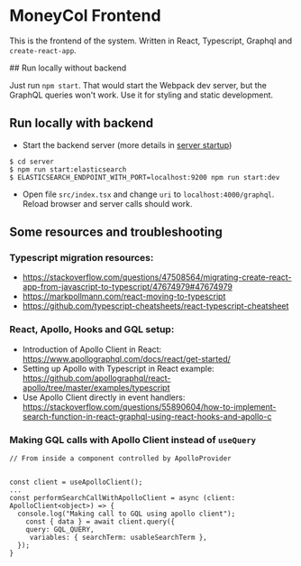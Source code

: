 # MoneyCol Frontend

This is the frontend of the system. Written in React, Typescript, Graphql and `create-react-app`.

## Run locally without backend

Just run `npm start`. That would start the Webpack dev server, but the GraphQL queries won't work. Use it for styling and static development.

## Run locally with backend

* Start the backend server (more details in [server startup](https://github.com/dfernandezm/moneycol))
```
$ cd server
$ npm run start:elasticsearch
$ ELASTICSEARCH_ENDPOINT_WITH_PORT=localhost:9200 npm run start:dev
```

* Open file `src/index.tsx` and change `uri` to `localhost:4000/graphql`. Reload browser and server calls should work.

## Some resources and troubleshooting

### Typescript migration resources:

* https://stackoverflow.com/questions/47508564/migrating-create-react-app-from-javascript-to-typescript/47674979#47674979
* https://markpollmann.com/react-moving-to-typescript
* https://github.com/typescript-cheatsheets/react-typescript-cheatsheet

### React, Apollo, Hooks and GQL setup:

* Introduction of Apollo Client in React: https://www.apollographql.com/docs/react/get-started/
* Setting up Apollo with Typescript in React example: https://github.com/apollographql/react-apollo/tree/master/examples/typescript
* Use Apollo Client directly in event handlers: https://stackoverflow.com/questions/55890604/how-to-implement-search-function-in-react-graphql-using-react-hooks-and-apollo-c

### Making GQL calls with Apollo Client instead of `useQuery`

```
// From inside a component controlled by ApolloProvider


const client = useApolloClient();
...
const performSearchCallWithApolloClient = async (client: ApolloClient<object>) => {
  console.log("Making call to GQL using apollo client");
    const { data } = await client.query({
    query: GQL_QUERY,
     variables: { searchTerm: usableSearchTerm },
  });
}
```

